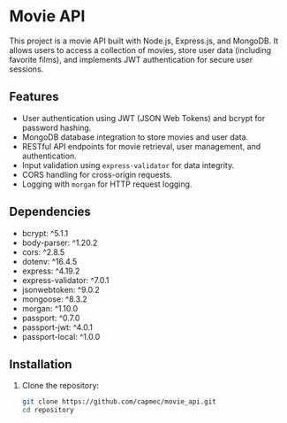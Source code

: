# Movie API

This project is a movie API built with Node.js, Express.js, and MongoDB. It allows users to access a collection of movies, store user data (including favorite films), and implements JWT authentication for secure user sessions.

## Features

- User authentication using JWT (JSON Web Tokens) and bcrypt for password hashing.
- MongoDB database integration to store movies and user data.
- RESTful API endpoints for movie retrieval, user management, and authentication.
- Input validation using `express-validator` for data integrity.
- CORS handling for cross-origin requests.
- Logging with `morgan` for HTTP request logging.

## Dependencies

- bcrypt: ^5.1.1
- body-parser: ^1.20.2
- cors: ^2.8.5
- dotenv: ^16.4.5
- express: ^4.19.2
- express-validator: ^7.0.1
- jsonwebtoken: ^9.0.2
- mongoose: ^8.3.2
- morgan: ^1.10.0
- passport: ^0.7.0
- passport-jwt: ^4.0.1
- passport-local: ^1.0.0

## Installation

1. Clone the repository:
   ```bash
   git clone https://github.com/capmec/movie_api.git
   cd repository
